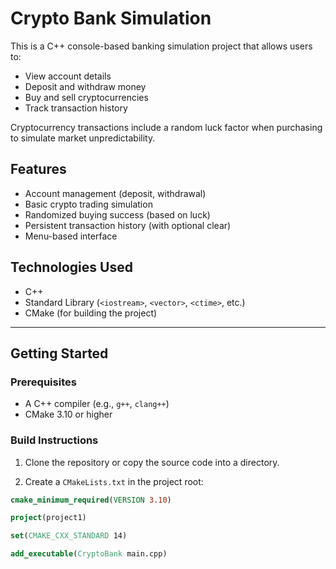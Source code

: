# Crypto Bank Simulation

This is a C++ console-based banking simulation project that allows users to:

- View account details
- Deposit and withdraw money
- Buy and sell cryptocurrencies
- Track transaction history

Cryptocurrency transactions include a random luck factor when purchasing to simulate market unpredictability.

## Features

- Account management (deposit, withdrawal)
- Basic crypto trading simulation
- Randomized buying success (based on luck)
- Persistent transaction history (with optional clear)
- Menu-based interface

## Technologies Used

- C++
- Standard Library (`<iostream>`, `<vector>`, `<ctime>`, etc.)
- CMake (for building the project)

---

## Getting Started

### Prerequisites

- A C++ compiler (e.g., `g++`, `clang++`)
- CMake 3.10 or higher

### Build Instructions

1. Clone the repository or copy the source code into a directory.

2. Create a `CMakeLists.txt` in the project root:

```cmake
cmake_minimum_required(VERSION 3.10)

project(project1)

set(CMAKE_CXX_STANDARD 14)

add_executable(CryptoBank main.cpp)
